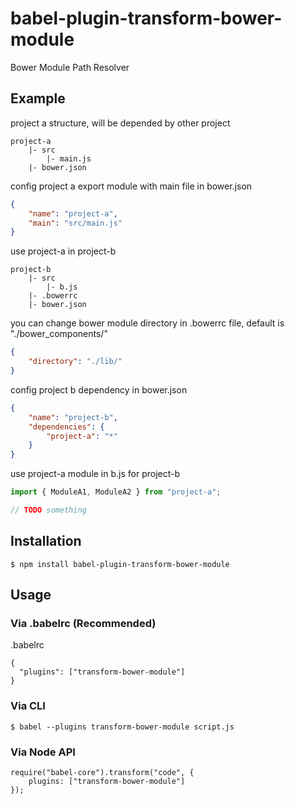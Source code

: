 # babel-plugin-transform-bower-module

Bower Module Path Resolver

## Example

project a structure, will be depended by other project

```
project-a
    |- src
        |- main.js
    |- bower.json
```

config project a export module with main file in bower.json

```json
{
    "name": "project-a",
    "main": "src/main.js"
}
```

use project-a in project-b

```
project-b
    |- src
        |- b.js
    |- .bowerrc
    |- bower.json
```

you can change bower module directory in .bowerrc file, default is "./bower_components/"

```json
{
    "directory": "./lib/"
}
```

config project b dependency in bower.json

```json
{
    "name": "project-b",
    "dependencies": {
        "project-a": "*"
    }
}
```

use project-a module in b.js for project-b

```javascript
import { ModuleA1, ModuleA2 } from "project-a";

// TODO something
```

## Installation

```
$ npm install babel-plugin-transform-bower-module
```

## Usage

### Via .babelrc (Recommended)

.babelrc

```
{
  "plugins": ["transform-bower-module"]
}
```

### Via CLI

```
$ babel --plugins transform-bower-module script.js
```

### Via Node API

```
require("babel-core").transform("code", {
    plugins: ["transform-bower-module"]
});
```